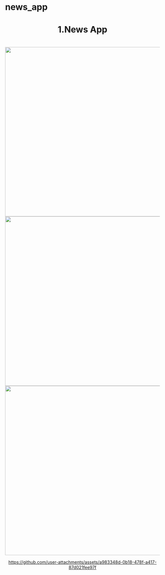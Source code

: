 # news_app

<h1 align="center"> 1.News App</h1>

<h1 align="left"></h1>

<div align ="center">

  <img src = "https://github.com/user-attachments/assets/6a43f0cf-e0c9-4309-84c8-cf6c0ecfd0a1" height ="550">
   <img src = "https://github.com/user-attachments/assets/f59f884e-5a16-454b-a5b8-81f761f3b97d" height ="550">
    <img src = "https://github.com/user-attachments/assets/72c88e37-b046-489f-8633-9dd88df43208" height ="550">




https://github.com/user-attachments/assets/a983348d-0b18-478f-a417-87d021fee97f






</div>
